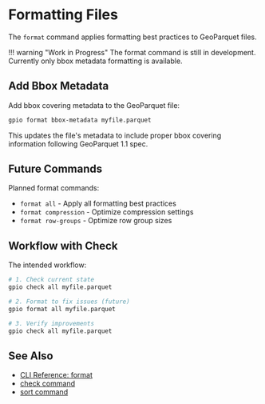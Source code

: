 # Formatting Files

The `format` command applies formatting best practices to GeoParquet files.

!!! warning "Work in Progress"
    The format command is still in development. Currently only bbox metadata formatting is available.

## Add Bbox Metadata

Add bbox covering metadata to the GeoParquet file:

```bash
gpio format bbox-metadata myfile.parquet
```

This updates the file's metadata to include proper bbox covering information following GeoParquet 1.1 spec.

## Future Commands

Planned format commands:

- `format all` - Apply all formatting best practices
- `format compression` - Optimize compression settings
- `format row-groups` - Optimize row group sizes

## Workflow with Check

The intended workflow:

```bash
# 1. Check current state
gpio check all myfile.parquet

# 2. Format to fix issues (future)
gpio format all myfile.parquet

# 3. Verify improvements
gpio check all myfile.parquet
```

## See Also

- [CLI Reference: format](../cli/format.md)
- [check command](check.md)
- [sort command](sort.md)
